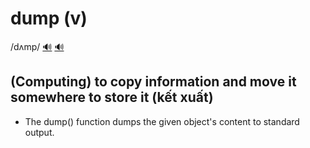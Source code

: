# dump (v)

/dʌmp/ [🔊](https://www.oxfordlearnersdictionaries.com/media/english/uk_pron/d/dum/dumpe/dumped__gb_1.mp3) [🔊](https://www.oxfordlearnersdictionaries.com/media/english/us_pron/d/dum/dump_/dump__us_1.mp3)

## (Computing) to copy information and move it somewhere to store it (kết xuất)

- The dump() function dumps the given object's content to standard output.